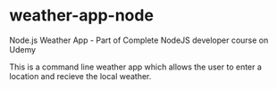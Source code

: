 # weather-app-node

Node.js Weather App - Part of Complete NodeJS developer course on Udemy

This is a command line weather app which allows the user to enter a location and recieve the local weather.
